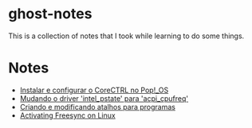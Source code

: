 # ghost-notes
This is a collection of notes that I took while learning to do some things.  

# Notes

- [Instalar e configurar o CoreCTRL no Pop!_OS](https://github.com/italoghost/ghost-notes/blob/main/Instalar%20e%20configurar%20o%20CoreCTRL%20no%20Pop!_OS.md)
- [Mudando o driver 'intel_pstate' para 'acpi_cpufreq'](https://github.com/italoghost/ghost-notes/blob/main/Mudando%20o%20driver%20'intel_pstate'%20para%20'acpi_cpufreq'.md)
- [Criando e modificando atalhos para programas](https://github.com/italoghost/ghost-notes/blob/main/Criando%20e%20modificando%20atalhos%20para%20programas.MD)
- [Activating Freesync on Linux](https://github.com/italoghost/ghost-notes/blob/main/Activating%20Freesync%20on%20Linux.md)
